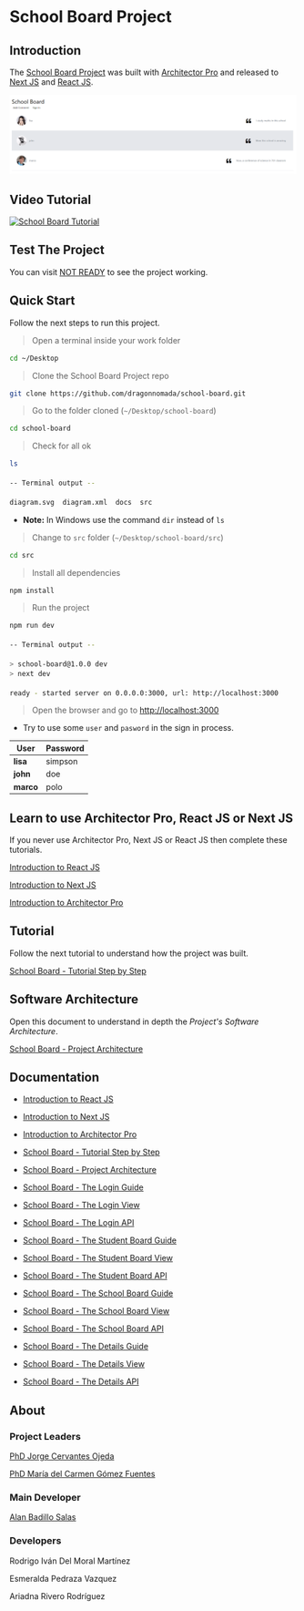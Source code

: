 # School Board Project

## Introduction

The [School Board Project](https://github.com/dragonnomada/school-board) was built with [Architector Pro](./ArchitectorPro.md) and released to [Next JS](https://nextjs.org) and [React JS](https://reactjs.org).

![The School Board View](./assets/SchoolBoard.png)

## Video Tutorial

[![School Board Tutorial](https://img.youtube.com/vi/FQT_CujDQ-Q/0.jpg)](https://www.youtube.com/watch?v=FQT_CujDQ-Q)

## Test The Project

You can visit [NOT READY](https://example.com) to see the project working.

## Quick Start

Follow the next steps to run this project.

> Open a terminal inside your work folder

```bash
cd ~/Desktop
```

> Clone the School Board Project repo

```bash
git clone https://github.com/dragonnomada/school-board.git
```

> Go to the folder cloned (`~/Desktop/school-board`)

```bash
cd school-board
```

> Check for all ok

```bash
ls

-- Terminal output --

diagram.svg  diagram.xml  docs  src
```

* **Note:** In Windows use the command `dir` instead of `ls`

> Change to `src` folder (`~/Desktop/school-board/src`)

```bash
cd src
```

> Install all dependencies

```bash
npm install
```

> Run the project

```bash
npm run dev

-- Terminal output --

> school-board@1.0.0 dev
> next dev

ready - started server on 0.0.0.0:3000, url: http://localhost:3000
```

> Open the browser and go to [http://localhost:3000](http://localhost:3000)

* Try to use some `user` and `pasword` in the sign in process.

User | Password
--- | ---
**lisa** | simpson
**john** | doe
**marco** | polo

## Learn to use Architector Pro, React JS or Next JS

If you never use Architector Pro, Next JS or React JS then complete these tutorials.

[Introduction to React JS](./ReactJS.md)

[Introduction to Next JS](./NextJS.md)

[Introduction to Architector Pro](./ArchitectorPro.md)

## Tutorial

Follow the next tutorial to understand how the project was built.

[School Board - Tutorial Step by Step](./Tutorial.md)

## Software Architecture

Open this document to understand in depth the *Project's Software Architecture*.

[School Board - Project Architecture](./Architecture.md)

## Documentation

* [Introduction to React JS](./ReactJS.md)

* [Introduction to Next JS](./NextJS.md)

* [Introduction to Architector Pro](./ArchitectorPro.md)

* [School Board - Tutorial Step by Step](./Tutorial.md)

* [School Board - Project Architecture](./Architecture.md)

* [School Board - The Login Guide](./Login-Architecture.md)

* [School Board - The Login View](./Login-View.md)

* [School Board - The Login API](./Login-API.md)

* [School Board - The Student Board Guide](./StudentBoard-Architecture.md)

* [School Board - The Student Board View](./StudentBoard-View.md)

* [School Board - The Student Board API](./StudentBoard-API.md)

* [School Board - The School Board Guide](./SchoolBoard-Architecture.md)

* [School Board - The School Board View](./SchoolBoard-View.md)

* [School Board - The School Board API](./SchoolBoard-API.md)

* [School Board - The Details Guide](./Details-Architecture.md)

* [School Board - The Details View](./Details-View.md)

* [School Board - The Details API](./Details-API.md)

## About

### Project Leaders

[PhD Jorge Cervantes Ojeda](mailto:jorge.cervantes.ojeda@gmail.com)

[PhD María del Carmen Gómez Fuentes](mailto:mcgomezfuentes@netscape.net)

### Main Developer

[Alan Badillo Salas](mailto:dragonnomada123@gmail.com)

### Developers

Rodrigo Iván Del Moral Martínez

Esmeralda Pedraza Vazquez

Ariadna Rivero Rodríguez
